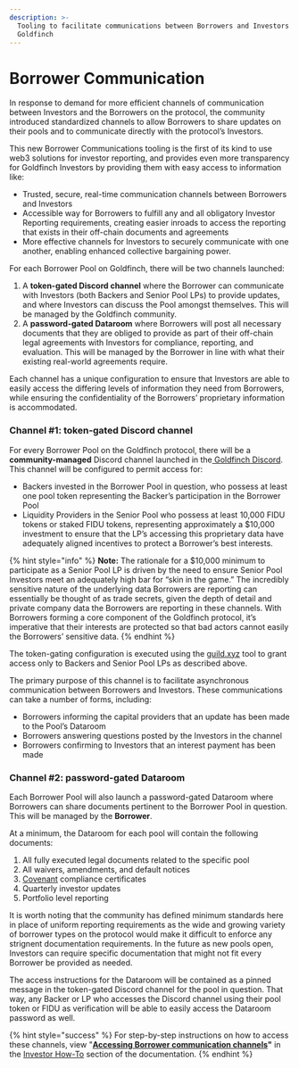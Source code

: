 ```yaml
---
description: >-
  Tooling to facilitate communications between Borrowers and Investors on
  Goldfinch
---
```


# Borrower Communication

In response to demand for more efficient channels of communication between Investors and the Borrowers on the protocol, the community introduced standardized channels to allow Borrowers to share updates on their pools and to communicate directly with the protocol’s Investors.&#x20;

This new Borrower Communications tooling is the first of its kind to use web3 solutions for investor reporting, and provides even more transparency for Goldfinch Investors by providing them with easy access to information like:

* Trusted, secure, real-time communication channels between Borrowers and Investors
* Accessible way for Borrowers to fulfill any and all obligatory Investor Reporting requirements, creating easier inroads to access the reporting that exists in their off-chain documents and agreements&#x20;
* More effective channels for Investors to securely communicate with one another, enabling enhanced collective bargaining power.

For each Borrower Pool on Goldfinch, there will be two channels launched:

1. A **token-gated Discord channel** where the Borrower can communicate with Investors  (both Backers and Senior Pool LPs) to provide updates, and where Investors can discuss the Pool amongst themselves. This will be managed by the Goldfinch community.
2. A **password-gated Dataroom** where Borrowers will post all necessary documents that they are obliged to provide as part of their off-chain legal agreements with Investors for compliance, reporting, and evaluation. This will be managed by the Borrower in line with what their existing real-world agreements require.

Each channel has a unique configuration to ensure that Investors are able to easily access the differing levels of information they need from Borrowers, while ensuring the confidentiality of the Borrowers’ proprietary information is accommodated.

### Channel #1: token-gated Discord channel

For every Borrower Pool on the Goldfinch protocol, there will be a **community-managed** Discord channel launched in the[ Goldfinch Discord](https://discord.gg/goldfinch). This channel will be configured to permit access for:

* Backers invested in the Borrower Pool in question, who possess at least one pool token representing the Backer’s participation in the Borrower Pool&#x20;
* Liquidity Providers in the Senior Pool who possess at least 10,000 FIDU tokens or staked FIDU tokens, representing approximately a $10,000 investment to ensure that the LP’s accessing this proprietary data have adequately aligned incentives to protect a Borrower’s best interests.

{% hint style="info" %}
**Note:** The rationale for a $10,000 minimum to participate as a Senior Pool LP is driven by the need to ensure Senior Pool Investors meet an adequately high bar for “skin in the game.” The incredibly sensitive nature of the underlying data Borrowers are reporting can essentially be thought of as trade secrets, given the depth of detail and private company data the Borrowers are reporting in these channels. With Borrowers forming a core component of the Goldfinch protocol, it’s imperative that their interests are protected so that bad actors cannot easily the Borrowers’ sensitive data.
{% endhint %}

The token-gating configuration is executed using the [guild.xyz](https://guild.xyz/) tool to grant access only to Backers and Senior Pool LPs as described above.&#x20;

The primary purpose of this channel is to facilitate asynchronous communication between Borrowers and Investors. These communications can take a number of forms, including:

* Borrowers informing the capital providers that an update has been made to the Pool’s Dataroom&#x20;
* Borrowers answering questions posted by the Investors in the channel&#x20;
* Borrowers confirming to Investors that an interest payment has been made

### Channel #2: password-gated Dataroom

Each Borrower Pool will also launch a password-gated Dataroom where Borrowers can share documents pertinent to the Borrower Pool in question. This will be managed by the **Borrower**.&#x20;

At a minimum, the Dataroom for each pool will contain the following documents:

1. All fully executed legal documents related to the specific pool&#x20;
2. All waivers, amendments, and default notices&#x20;
3. [Covenant](https://www.investopedia.com/terms/c/covenant.asp) compliance certificates&#x20;
4. Quarterly investor updates&#x20;
5. Portfolio level reporting

It is worth noting that the community has defined minimum standards here in place of uniform reporting requirements as the wide and growing variety of borrower types on the protocol would make it difficult to enforce any strignent documentation requirements. In the future as new pools open, Investors can require specific documentation that might not fit every Borrower be provided as needed.&#x20;

The access instructions for the Dataroom will be contained as a pinned message in the token-gated Discord channel for the pool in question. That way, any Backer or LP who accesses the Discord channel using their pool token or FIDU as verification will be able to easily access the Dataroom password as well.

{% hint style="success" %}
For step-by-step instructions on how to access these channels, view "[**Accessing Borrower communication channels**](guides/accessing-borrower-communication-channels.md)**"** in the [Investor How-To](guides/) section of the documentation.&#x20;
{% endhint %}
